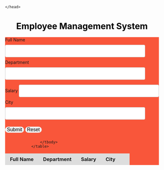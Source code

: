 <html>
  <head>
      
   <link rel="stylesheet" href="https://stackpath.bootstrapcdn.com/bootstrap/4.4.1/css/bootstrap.min.css">
    <style type="text/css">
        body > table{
    width: 80%;
    margin: 40px auto;
    background-color: #f9563a;
}
table{
    border-collapse: collapse;
}
table.list{
    width: 100%;
}
td, th{
    border: 1px solid #ddd;
    text-align: left;
    padding: 8px 15px;
}
tr:nth-child(even),table.list thead>tr{
    background-color: #ddd;
}
input[type="text"], input[type="number"]{
    width: 91%;
    padding: 12px 20px;
    margin: 8px 0;
    display: inline-block;
    border: 1px solid #ccc;
    border-radius: 4px;
}
input[type="submit"],input[type="reset"]{
  
    padding: 6px 12px;
    font-size: 1rem;
    cursor: pointer;
    border-radius: 30px;
    border: none;
    margin: 15px 0 10px;
    outline: none;
}
input[type="submit"]:hover{
    background: #f3f3f3;
}
    </style>
    
    
 
<script>
        var selectedRow = null;
function onFormSubmit(e){
    event.preventDefault();
    var formData = readFormData();
    if(selectedRow === null){
        insertNewRecord(formData);
    }else{
        updateRecord(formData)
    }
    resetForm();
    }
// Read operation using this function
function readFormData(){
    var formData = {};
    formData["fullName"] = document.getElementById("fullName").value;
    formData["empCode"] = document.getElementById("empCode").value;
    formData["salary"] = document.getElementById("salary").value;
    formData["city"] = document.getElementById("city").value;
    return formData;
}

// Create operation
function insertNewRecord(data){
    var table = document.getElementById("employeeList").getElementsByTagName('tbody')[0];
    var newRow = table.insertRow(table.length);
    var cell1 = newRow.insertCell(0);
        cell1.innerHTML = data.fullName;
    var cell2 = newRow.insertCell(1);
        cell2.innerHTML = data.empCode;
    var cell3 = newRow.insertCell(2);
        cell3.innerHTML = data.salary;
    var cell4 = newRow.insertCell(3);
        cell4.innerHTML = data.city;
    var cell5 = newRow.insertCell(4);
        cell5.innerHTML = `<a href="#" onClick='onEdit(this)' class='btn-sm btn-success'>Edit</a>
                        <a href="#" onClick='onDelete(this)' class='btn-sm btn-danger'>Delete</a>`;
}

// To Reset the data of fill input
function resetForm(){
    document.getElementById('fullName').value = '';
    document.getElementById('empCode').value = '';
    document.getElementById('salary').value = '';
    document.getElementById('city').value = '';
    selectedRow = null;
}

// For Edit operation
function onEdit(td){
    selectedRow = td.parentElement.parentElement;
    document.getElementById('fullName').value = selectedRow.cells[0].innerHTML;
    document.getElementById('empCode').value = selectedRow.cells[1].innerHTML;
    document.getElementById('salary').value = selectedRow.cells[2].innerHTML;
    document.getElementById('city').value = selectedRow.cells[3].innerHTML;
}
function updateRecord(formData){
    selectedRow.cells[0].innerHTML = formData.fullName;
    selectedRow.cells[1].innerHTML = formData.empCode;
    selectedRow.cells[2].innerHTML = formData.salary;
    selectedRow.cells[3].innerHTML = formData.city;
}
function onDelete(td){
    if(confirm('Are you sure you want to delete this record?')){
        row = td.parentElement.parentElement;
        document.getElementById('employeeList').deleteRow(row.rowIndex);
        resetForm();
    }    
}
    </script>

      
      
     
    
    
    </head>
<body>
<center><h1 style = "color: black;">
Employee Management System</h1></center>
<div class="d-flex justify-content-center p-2" style="background-color: #f9563a;">
        <div class="bg-light p-5">
            <form autocomplete="off" onsubmit="onFormSubmit()" class="form-group">
                    <div>
                        <label for="fullName">Full Name</label>
                        <input type="text" name="fullName" id="fullName" class="form-control" >
                    </div>
<div>
                        <label for="empCode">Department</label>
                        <input type="text" name="empCode" id="empCode" class="form-control">
                    </div>
<div>
                        <label for="salary">Salary</label>
                        <input type="text" name="salary" id="salary" class="form-control">
                    </div>
<div>
                        <label for="city">City</label><br>
                        <input type="text" name="city" id="city" class="form-control">
                    </div>
<div class="form_action--button">
                        <input type="submit" value="Submit" class="btn btn-success ">
                        <input type="reset" value="Reset" class="btn btn-warning">
                    </div>
</form>
</div>
<div class="bg-primary p-2">
             <table class="list" id="employeeList">
                    <thead>
<tr>
                            <th>Full Name</th>
                            <th>Department</th>
                            <th>Salary</th>
                            <th>City</th>
                            <th></th>
                        </tr>
</thead>
                    <tbody class="text-light">

                    </tbody>
                </table>
</div>
</div>
</body>
</html>

